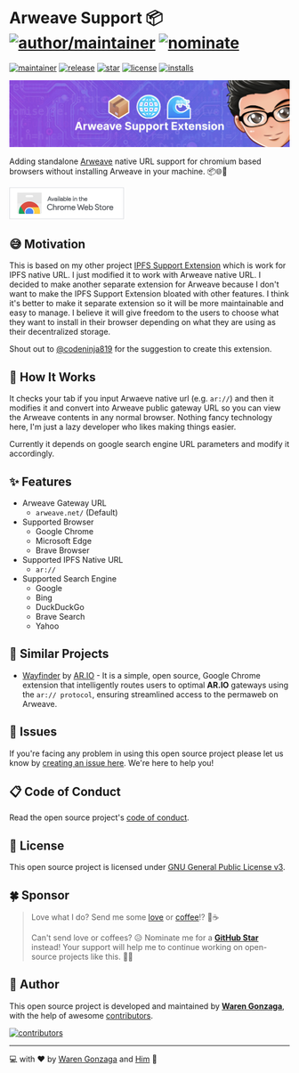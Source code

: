 # Arweave Support 📦 [![author/maintainer](https://img.shields.io/badge/by-Waren%20Gonzaga-016eea.svg?logo=github&labelColor=181717&longCache=true&style=flat-square)](https://warengonzaga.com) [![nominate](https://img.shields.io/badge/nominate-%20@warengonzaga%20as%20GitHub%20Star-yellow.svg?logo=github&labelColor=181717&longCache=true&style=flat-square)](https://stars.github.com/nominate)

[![maintainer](https://img.shields.io/badge/maintainer-Waren%20Gonzaga-016eea.svg?logo=github&labelColor=181717&longCache=true&style=flat-square)](https://ossph.org) [![release](https://img.shields.io/github/release/warengonzaga/arweave-support-extension.svg?logo=github&labelColor=181717&color=green&style=flat-square)](https://github.com/warengonzaga/arweave-support-extension/releases) [![star](https://img.shields.io/github/stars/warengonzaga/arweave-support-extension.svg?&logo=github&labelColor=181717&color=yellow&style=flat-square)](https://github.com/warengonzaga/arweave-support-extension/stargazers) [![license](https://img.shields.io/github/license/warengonzaga/arweave-support-extension.svg?&logo=github&labelColor=181717&style=flat-square)](https://github.com/warengonzaga/arweave-support-extension/blob/main/license) [![installs](https://img.shields.io/chrome-web-store/users/ogohioihekalbamphccjangcldbemhgi?style=flat-square&logo=Google%20Chrome&logoColor=%23fff&label=installs&labelColor=%23181717&color=%2301A661)](https://chromewebstore.google.com/detail/arweave-support/ogohioihekalbamphccjangcldbemhgi)

[![repo banner](.github/img/repo_banner.jpg)](https://chrome.google.com/webstore/detail/arweave-support/bgkgpjkailocmhjioiakogohkahhfbhp)

Adding standalone [Arweave](https://www.arweave.org/) native URL support for chromium based browsers without installing Arweave in your machine. 📦🌐🌊

[![download](.github/img/chrome_webstore.png)](https://chromewebstore.google.com/detail/arweave-support/ogohioihekalbamphccjangcldbemhgi)

## 😅 Motivation

This is based on my other project [IPFS Support Extension](https://github.com/warengonzaga/ipfs-support-extension) which is work for IPFS native URL. I just modified it to work with Arweave native URL. I decided to make another separate extension for Arweave because I don't want to make the IPFS Support Extension bloated with other features. I think it's better to make it separate extension so it will be more maintainable and easy to manage. I believe it will give freedom to the users to choose what they want to install in their browser depending on what they are using as their decentralized storage.

Shout out to [@codeninja819](https://github.com/warengonzaga/ipfs-support-extension/issues/8) for the suggestion to create this extension.

## 🤔 How It Works

<!-- ![demo](.github/img/demo.gif) -->

It checks your tab if you input Arwaeve native url (e.g. `ar://`) and then it modifies it and convert into Arweave public gateway URL so you can view the Arweave contents in any normal browser. Nothing fancy technology here, I'm just a lazy developer who likes making things easier.

Currently it depends on google search engine URL parameters and modify it accordingly.

## ✨ Features

- Arweave Gateway URL
  - `arweave.net/` (Default)
- Supported Browser
  - Google Chrome
  - Microsoft Edge
  - Brave Browser
- Supported IPFS Native URL
  - `ar://`
- Supported Search Engine
  - Google
  - Bing
  - DuckDuckGo
  - Brave Search
  - Yahoo

## 🔎 Similar Projects

- [Wayfinder](https://github.com/ar-io/wayfinder) by [AR.IO](https://github.com/ar-io) - It is a simple, open source, Google Chrome extension that intelligently routes users to optimal **AR.IO** gateways using the `ar:// protocol`, ensuring streamlined access to the permaweb on Arweave.

## 🐛 Issues

If you're facing any problem in using this open source project please let us know by [creating an issue here](https://github.com/warengonzaga/arweave-support-extension/issues/new). We're here to help you!

## 📋 Code of Conduct

Read the open source project's [code of conduct](./code_of_conduct.md).

## 📃 License

This open source project is licensed under [GNU General Public License v3](https://opensource.org/licenses/GPL-3.0).

## 🍀 Sponsor

> Love what I do? Send me some [love](https://github.com/sponsors/warengonzaga) or [coffee](https://buymeacoff.ee/warengonzaga)!? 💖☕
>
> Can't send love or coffees? 😥 Nominate me for a **[GitHub Star](https://stars.github.com/nominate)** instead!
> Your support will help me to continue working on open-source projects like this. 🙏😇

## 📝 Author

This open source project is developed and maintained by **[Waren Gonzaga](https://github.com/warengonzaga)**, with the help of awesome [contributors](https://github.com/warengonzaga/arweave-support-extension/graphs/contributors).

[![contributors](https://contrib.rocks/image?repo=warengonzaga/arweave-support-extension)](https://github.com/warengonzaga/arweave-support-extension/graphs/contributors)

---

💻 with ❤️ by [Waren Gonzaga](https://warengonzaga.com) and [Him](https://www.youtube.com/watch?v=HHrxS4diLew&t=44s) 🙏
